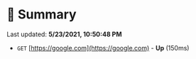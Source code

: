 # 📖 Summary
Last updated: **5/23/2021, 10:50:48 PM**

- `GET` [https://google.com](https://google.com) - **Up** (150ms)
